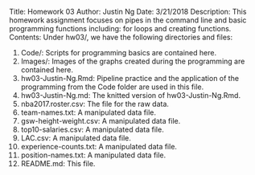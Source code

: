 Title: Homework 03
Author: Justin Ng
Date: 3/21/2018
Description: This homework assignment focuses on pipes in the command line and basic programming functions including: for loops and creating functions.
Contents: Under hw03/, we have the following directories and files:
  1. Code/: Scripts for programming basics are contained here.
  2. Images/: Images of the graphs created during the programming are contained here.
  3. hw03-Justin-Ng.Rmd: Pipeline practice and the application of the programming from the Code folder are used in this file.
  4. hw03-Justin-Ng.md: The knitted version of hw03-Justin-Ng.Rmd.
  5. nba2017.roster.csv: The file for the raw data.
  6. team-names.txt: A manipulated data file.
  7. gsw-height-weight.csv: A manipulated data file.
  8. top10-salaries.csv: A manipulated data file.
  9. LAC.csv: A manipulated data file.
  10. experience-counts.txt: A manipulated data file.
  11. position-names.txt: A manipulated data file.
  12. README.md: This file.